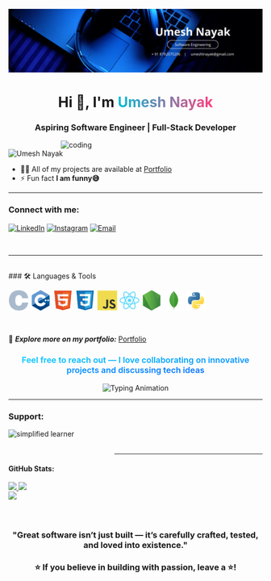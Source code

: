 <!-- 🌟 Umesh Nayak | GitHub Profile README -->

![Header](banner.02.png)

<h1 align="center">
  Hi 👋, I'm <span style="background: linear-gradient(90deg,#00bcd4,#ff4081);-webkit-background-clip: text;-webkit-text-fill-color: transparent;">Umesh Nayak</span>
</h1>
<h3 align="center">Aspiring Software Engineer | Full-Stack Developer</h3>

<img align="right" alt="coding" width="400" src="https://user-images.githubusercontent.com/55389276/140866485-8fb1c876-9a8f-4d6a-98dc-08c4981eaf70.gif">

<p align="left"> 
  <img src="https://komarev.com/ghpvc/?username=UmeshNayak1&label=Profile%20views&color=0e75b6&style=flat" alt="Umesh Nayak" /> 
</p>

- 👨‍💻 All of my projects are available at [Portfolio](https://umeshnayak1.github.io/my-portfolio/)  
- ⚡ Fun fact **I am funny😅**
  <br/>
---
<h3 align="left">Connect with me:</h3>
<p align="left">
<a href="https://linkedin.com/in/umeshlnayak/" target="blank"><img align="center" src="https://raw.githubusercontent.com/rahuldkjain/github-profile-readme-generator/master/src/images/icons/Social/linked-in-alt.svg" alt="LinkedIn" height="30" width="40" /></a> 
<a href="https://instagram.com/umesh_nayak_1" target="blank"><img align="center" src="https://raw.githubusercontent.com/rahuldkjain/github-profile-readme-generator/master/src/images/icons/Social/instagram.svg" alt="Instagram" height="30" width="40" /></a>
  <a href="mailto:umeshlnayak9591@gmail.com" target="blank">
  <img align="center" src="https://cdn-icons-png.flaticon.com/512/732/732200.png" alt="Email" height="30" width="40" />
</a>
</p>
</p>
<br/>

---


<br/>
### 🛠️ Languages & Tools
<p align="left">
  <a href="https://www.cprogramming.com/"><img src="https://raw.githubusercontent.com/devicons/devicon/master/icons/c/c-original.svg" width="40" height="40" /></a>
  <a href="https://www.w3schools.com/cpp/"><img src="https://raw.githubusercontent.com/devicons/devicon/master/icons/cplusplus/cplusplus-original.svg" width="40" height="40" /></a>
  <a href="https://www.w3schools.com/html/"><img src="https://raw.githubusercontent.com/devicons/devicon/master/icons/html5/html5-original.svg" width="40" height="40" /></a>
  <a href="https://www.w3schools.com/css/"><img src="https://raw.githubusercontent.com/devicons/devicon/master/icons/css3/css3-original.svg" width="40" height="40" /></a>
  <a href="https://www.javascript.com/"><img src="https://raw.githubusercontent.com/devicons/devicon/master/icons/javascript/javascript-original.svg" width="40" height="40" /></a>
  <a href="https://reactjs.org/"><img src="https://raw.githubusercontent.com/devicons/devicon/master/icons/react/react-original.svg" width="40" height="40" /></a>
  <a href="https://nodejs.org/"><img src="https://raw.githubusercontent.com/devicons/devicon/master/icons/nodejs/nodejs-original.svg" width="40" height="40" /></a>
  <a href="https://www.mongodb.com/"><img src="https://raw.githubusercontent.com/devicons/devicon/master/icons/mongodb/mongodb-original.svg" width="40" height="40" /></a>
  <a href="https://www.python.org/"><img src="https://raw.githubusercontent.com/devicons/devicon/master/icons/python/python-original.svg" width="40" height="40" /></a>
</p>

<br/>

📎 ***Explore more on my portfolio:*** [Portfolio](https://umeshnayak1.github.io/my-portfolio/)

<h3 align="center">
     <span style="background: linear-gradient(90deg, #00c6ff, #0072ff); -webkit-background-clip: text; color: transparent; font-weight: 600;">
      Feel free to reach out — I love collaborating on innovative projects and discussing tech ideas 
    </span>
</h3>
<p align="center">
  <img src="https://readme-typing-svg.herokuapp.com?font=Poppins&size=18&pause=1000&color=58A6FF&center=true&vCenter=true&width=600&lines=Let's+build+something+amazing+together!+💻;Open+for+collaboration+and+creative+ideas!+✨" alt="Typing Animation" />
</p>


---


<h3 align="left">Support:</h3>
<p><a href="https://www.buymeacoffee.com/simplified"> <img align="left" src="https://cdn.buymeacoffee.com/buttons/v2/default-yellow.png" height="50" width="210" alt="simplified learner" /></a></p><br><br>


---


<h4 align="left">GitHub Stats:</h4>
<div align="left">

  <!-- Main Stats -->
  <a href="https://github.com/UmeshNayak1">
    <img src="https://github-readme-stats.vercel.app/api?username=UmeshNayak1&show_icons=true&theme=tokyonight&hide_border=true&count_private=true&include_all_commits=true" height="170" />
  </a>
  
  <!-- Streak Stats -->
  <a href="https://github.com/UmeshNayak1">
    <img src="https://github-readme-streak-stats.herokuapp.com/?user=UmeshNayak1&theme=tokyonight&hide_border=true" height="170" />
  </a>

  <!-- Top Languages -->
  <br/>
  <a href="https://github.com/UmeshNayak1">
    <img src="https://github-readme-stats.vercel.app/api/top-langs/?username=UmeshNayak1&layout=compact&theme=tokyonight&hide_border=true&langs_count=8" height="160" />
  </a>

</div>
<br/><br/>
 <h3 align="center">"Great software isn’t just built — it’s carefully crafted, tested, and loved into existence."</h3>
 <h3 align="center">⭐ If you believe in building with passion, leave a ⭐!<h3/>


